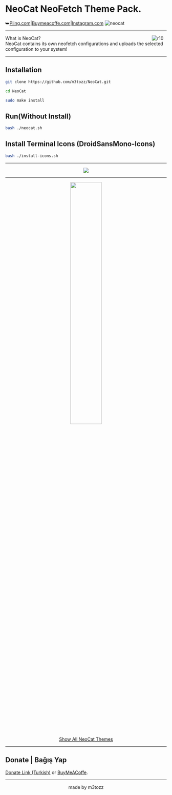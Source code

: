 # NeoCat NeoFetch Theme Pack.
⮩<a href="https://www.pling.com/p/2034925/">Pling.com</a>|<a href="https://www.buymeacoffee.com/m3tozz/">Buymeacoffe.com</a>|<a href="https://www.instagram.com/metinzuhree/">Instagram.com</a>
![neocat](https://github.com/m3tozz/NeoCat/assets/79897762/dd5c73f0-fd14-4699-a94f-638b091291d1)

--------------------------------------------------------------------------

<img src="https://hits.sh/github.com/m3tozz/NeoCat.svg?color=fe7d37" alt="r10" hspace="10"  align="right" /> What is NeoCat? <br>
NeoCat contains its own neofetch configurations and uploads the selected configuration to your system!

--------------------------------------------------------------------------

Installation
--
```bash
git clone https://github.com/m3tozz/NeoCat.git 
```
```bash
cd NeoCat 
```
```bash
sudo make install
```
Run(Without Install)
--
```bash
bash ./neocat.sh
```
Install Terminal Icons (DroidSansMono-Icons)
--

```bash
bash ./install-icons.sh
```
--------------------------------------------------------------------------

<p align="center"><img src="https://github.com/m3tozz/NeoCat/assets/79897762/007ac431-538b-47df-bcb6-7721667257f3">
  
--------------------------------------------------------------------------
  
<p align="center"><a href="https://www.pling.com/p/2034925/" target="_blank"><img src="https://store.kde.org/images/system/ocsstore-download-button.png" width="44%">
 <p align="center"><a href="https://neocat-themes.blogspot.com/">Show All NeoCat Themes</a>
 
--------------------------------------------------------------------------
Donate | Bağış Yap
 --
 <p align="left"><a href="https://kreosus.com/m3tozzch4rm">Donate Link (Turkish)</a> or <align="right"><a href="https://www.buymeacoffee.com/m3tozz">BuyMeACoffe</a>.
 
--------------------------------------------------------------------------
<p align="center">made by m3tozz

